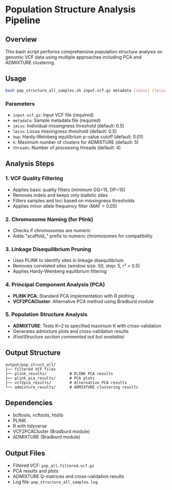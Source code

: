 # Population Structure Analysis Pipeline

## Overview
This bash script performs comprehensive population structure analysis on genomic VCF data using multiple approaches including PCA and ADMIXTURE clustering.

## Usage
```bash
bash pop_structure_all_samples.sh input.vcf.gz metadata [imiss] [lmiss] [hwp] [k] [threads]
```

### Parameters
- `input.vcf.gz`: Input VCF file (required)
- `metadata`: Sample metadata file (required)
- `imiss`: Individual missingness threshold (default: 0.5)
- `lmiss`: Locus missingness threshold (default: 0.5)
- `hwp`: Hardy-Weinberg equilibrium p-value cutoff (default: 0.01)
- `k`: Maximum number of clusters for ADMIXTURE (default: 5)
- `threads`: Number of processing threads (default: 4)

## Analysis Steps

### 1. VCF Quality Filtering
- Applies basic quality filters (minimum GQ=15, DP=10)
- Removes indels and keeps only biallelic sites
- Filters samples and loci based on missingness thresholds
- Applies minor allele frequency filter (MAF > 0.05)

### 2. Chromosome Naming (for Plink)
- Checks if chromosomes are numeric
- Adds "scaffold_" prefix to numeric chromosomes for compatibility

### 3. Linkage Disequilibrium Pruning
- Uses PLINK to identify sites in linkage disequilibrium
- Removes correlated sites (window size: 50, step: 5, r² > 0.5)
- Applies Hardy-Weinberg equilibrium filtering

### 4. Principal Component Analysis (PCA)
- **PLINK PCA**: Standard PCA implementation with R plotting
- **VCF2PCACluster**: Alternative PCA method using Bradburd module

### 5. Population Structure Analysis
- **ADMIXTURE**: Tests K=2 to specified maximum K with cross-validation
- Generates admixture plots and cross-validation results
- *(FastStructure section commented out but available)*

## Output Structure
```
output/pop_struct_all/
├── filtered VCF files
├── plink_results/          # PLINK PCA results
├── plink_pca_results/      # PCA plots
├── vcf2pca_results/        # Alternative PCA results
└── admixture_results/      # ADMIXTURE clustering results
```

## Dependencies
- bcftools, vcftools, htslib
- PLINK
- R with tidyverse
- VCF2PCACluster (Bradburd module)
- ADMIXTURE (Bradburd module)

## Output Files
- Filtered VCF: `pop_all.filtered.vcf.gz`
- PCA results and plots
- ADMIXTURE Q-matrices and cross-validation results
- Log file: `pop_structure_all_samples.log`